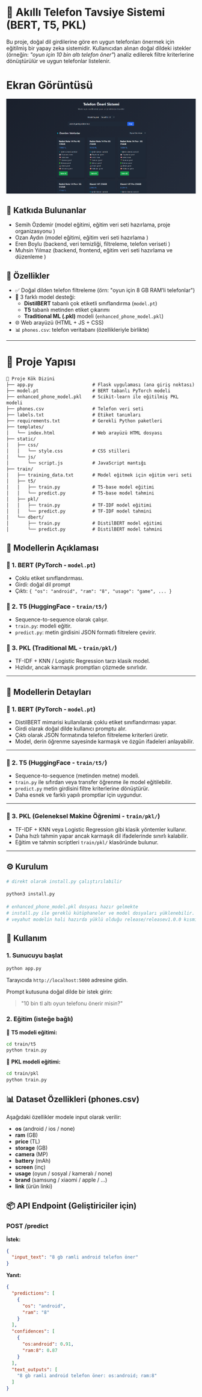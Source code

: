 # 📱 Akıllı Telefon Tavsiye Sistemi (BERT, T5, PKL)

Bu proje, doğal dil girdilerine göre en uygun telefonları önermek için eğitilmiş bir yapay zeka sistemidir. Kullanıcıdan alınan doğal dildeki istekler (örneğin: _"oyun için 10 bin altı telefon öner"_) analiz edilerek filtre kriterlerine dönüştürülür ve uygun telefonlar listelenir.

# Ekran Görüntüsü

<img src="screenshot.png"></img>

## 👥 Katkıda Bulunanlar

- Semih Özdemir 	(model eğitimi, eğitim veri seti hazırlama, proje organizasyonu )
- Ozan Aydın 		  (model eğitimi, eğitim veri seti hazırlama )
- Eren Boylu 		  (backend, veri temizliği, filtreleme, telefon veriseti )
- Muhsin Yılmaz 	(backend, frontend, eğitim veri seti hazırlama ve düzenleme )


## 🚀 Özellikler

- ✅ Doğal dilden telefon filtreleme (örn: "oyun için 8 GB RAM’li telefonlar")
- 🤖 3 farklı model desteği:
  - **DistilBERT** tabanlı çok etiketli sınıflandırma (`model.pt`)
  - **T5** tabanlı metinden etiket çıkarımı
  - **Traditional ML (.pkl)** modeli (`enhanced_phone_model.pkl`)
- 🌐 Web arayüzü (HTML + JS + CSS)
- 📊 `phones.csv`: telefon veritabanı (özellikleriyle birlikte)

---

# 📁 Proje Yapısı

```
📁 Proje Kök Dizini
├── app.py                      # Flask uygulaması (ana giriş noktası)
├── model.pt                    # BERT tabanlı PyTorch modeli
├── enhanced_phone_model.pkl    # Scikit-learn ile eğitilmiş PKL modeli
├── phones.csv                  # Telefon veri seti
├── labels.txt                  # Etiket tanımları
├── requirements.txt            # Gerekli Python paketleri
├── templates/
│   └── index.html              # Web arayüzü HTML dosyası
├── static/
│   ├── css/
│   │   └── style.css           # CSS stilleri
│   └── js/
│       └── script.js           # JavaScript mantığı
├── train/
│   ├── training_data.txt       # Model eğitmek için eğitim veri seti
│   ├── t5/
│   │   ├── train.py            # T5-base model eğitimi
│   │   └── predict.py          # T5-base model tahmini
│   ├── pkl/
│   │   ├── train.py            # TF-IDF model eğitimi
│   │   └── predict.py          # TF-IDF model tahmini
│   └── dbert/
│       ├── train.py            # DistilBERT model eğitimi
│       └── predict.py          # DistilBERT model tahmini

```

## 🧠 Modellerin Açıklaması

### 🔹 1. BERT (PyTorch - `model.pt`)
- Çoklu etiket sınıflandırması.
- Girdi: doğal dil prompt
- Çıktı: `{ "os": "android", "ram": "8", "usage": "game", ... }`

### 🔹 2. T5 (HuggingFace - `train/t5/`)
- Sequence-to-sequence olarak çalışır.
- `train.py`: modeli eğitir.
- `predict.py`: metin girdisini JSON formatlı filtrelere çevirir.

### 🔹 3. PKL (Traditional ML - `train/pkl/`)
- TF-IDF + KNN / Logistic Regression tarzı klasik model.
- Hızlıdır, ancak karmaşık promptları çözmede sınırlıdır.

---

## 🧠 Modellerin Detayları

### 🔹 1. BERT (PyTorch - `model.pt`)

- DistilBERT mimarisi kullanılarak çoklu etiket sınıflandırması yapar.  
- Girdi olarak doğal dilde kullanıcı promptu alır.  
- Çıktı olarak JSON formatında telefon filtreleme kriterleri üretir.  
- Model, derin öğrenme sayesinde karmaşık ve özgün ifadeleri anlayabilir.

---

### 🔹 2. T5 (HuggingFace - `train/t5/`)

- Sequence-to-sequence (metinden metne) modeli.  
- `train.py` ile sıfırdan veya transfer öğrenme ile model eğitilebilir.  
- `predict.py` metin girdisini filtre kriterlerine dönüştürür.  
- Daha esnek ve farklı yapılı promptlar için uygundur.

---

### 🔹 3. PKL (Geleneksel Makine Öğrenimi - `train/pkl/`)

- TF-IDF + KNN veya Logistic Regression gibi klasik yöntemler kullanır.  
- Daha hızlı tahmin yapar ancak karmaşık dil ifadelerinde sınırlı kalabilir.  
- Eğitim ve tahmin scriptleri `train/pkl/` klasöründe bulunur.

---


## ⚙️ Kurulum

```bash
# direkt olarak install.py çalıştırılabilir

python3 install.py

# enhanced_phone_model.pkl dosyası hazır gelmekte
# install.py ile gereklü kütüphaneler ve model dosyaları yüklenebilir.
# veyahut modelin hali hazırda yüklü olduğu release/releasev1.0.0 kısmından release hali yüklenebilir.

```

## 🚀 Kullanım

### 1. Sunucuyu başlat

```bash
python app.py
```

Tarayıcıda `http://localhost:5000` adresine gidin.

Prompt kutusuna doğal dilde bir istek girin:

> "10 bin tl altı oyun telefonu önerir misin?"

### 2. Eğitim (isteğe bağlı)

🔹 **T5 modeli eğitimi:**
```bash
cd train/t5
python train.py
```

🔹 **PKL modeli eğitimi:**
```bash
cd train/pkl
python train.py
```

## 📊 Dataset Özellikleri (phones.csv)

Aşağıdaki özellikler modele input olarak verilir:

- **os** (android / ios / none)
- **ram** (GB)
- **price** (TL)
- **storage** (GB)
- **camera** (MP)
- **battery** (mAh)
- **screen** (inç)
- **usage** (oyun / sosyal / kameralı / none)
- **brand** (samsung / xiaomi / apple / ...)
- **link** (ürün linki)

## 📦 API Endpoint (Geliştiriciler için)

### POST /predict

**İstek:**
```json
{
  "input_text": "8 gb ramli android telefon öner"
}
```

**Yanıt:**
```json
{
  "predictions": [
    {
      "os": "android",
      "ram": "8"
    }
  ],
  "confidences": [
    {
      "os:android": 0.91,
      "ram:8": 0.87
    }
  ],
  "text_outputs": [
    "8 gb ramli android telefon öner: os:android; ram:8"
  ]
}
```


